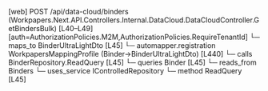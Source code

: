 [web] POST /api/data-cloud/binders  (Workpapers.Next.API.Controllers.Internal.DataCloud.DataCloudController.GetBindersBulk)  [L40–L49] [auth=AuthorizationPolicies.M2M,AuthorizationPolicies.RequireTenantId]
  └─ maps_to BinderUltraLightDto [L45]
    └─ automapper.registration WorkpapersMappingProfile (Binder->BinderUltraLightDto) [L440]
  └─ calls BinderRepository.ReadQuery [L45]
  └─ queries Binder [L45]
    └─ reads_from Binders
  └─ uses_service IControlledRepository<Binder>
    └─ method ReadQuery [L45]

